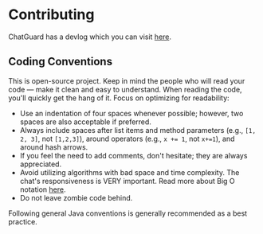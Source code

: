 # Contributing
ChatGuard has a devlog which you can visit [here](https://github.com/users/AleksandarHaralanov/projects/1).

## Coding Conventions
This is open-source project. Keep in mind the people who will read your code — make it clean and easy to understand.
When reading the code, you'll quickly get the hang of it. Focus on optimizing for readability:

- Use an indentation of four spaces whenever possible; however, two spaces are also acceptable if preferred.
- Always include spaces after list items and method parameters (e.g., `[1, 2, 3]`, not `[1,2,3]`), around operators (e.g., `x += 1`, not `x+=1`), and around hash arrows.
- If you feel the need to add comments, don't hesitate; they are always appreciated.
- Avoid utilizing algorithms with bad space and time complexity. The chat's responsiveness is VERY important. Read more about Big O notation [here](https://en.wikipedia.org/wiki/Big_O_notation).
- Do not leave zombie code behind. 

Following general Java conventions is generally recommended as a best practice.
